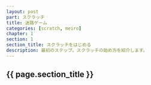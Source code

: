 ```yaml
---
layout: post
part: スクラッチ
title: 迷路ゲーム
categories: [scratch, meiro]
chapter: 1
section: 1
section_title: スクラッチをはじめる
description: 最初のステップ。スクラッチの始め方を紹介します。
---
```


## {{ page.section_title }}

